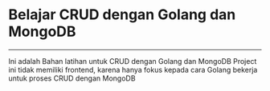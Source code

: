 # Belajar CRUD dengan Golang dan MongoDB

------------
Ini adalah Bahan latihan untuk CRUD dengan Golang dan MongoDB
Project ini tidak memiliki frontend, karena hanya fokus kepada cara Golang bekerja untuk proses CRUD dengan MongoDB